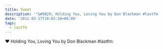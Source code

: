 ```yaml
---
title: Tweet
description: '"&#9829; Holding You, Loving You by Don Blackman #lastfm: "'
date: '2011-03-17T18:03:30+00:00'
tags:
  - lastfm
---
```

&#9829; Holding You, Loving You by Don Blackman #lastfm: 
